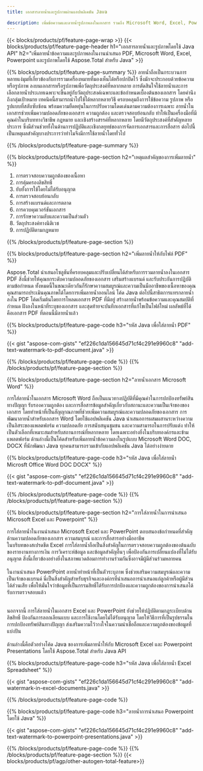 ```yaml
---
title: เอกสารลายน้ำและรูปภาพผ่านแอปพลิเคชัน Java

description: เพิ่มข้อความและลายน้ำรูปภาพลงในเอกสาร รวมถึง Microsoft Word, Excel, PowerPoint, PDF และรูปภาพผ่านแอปพลิเคชัน Java ของคุณ เพิ่มลายน้ำข้อความหรือรูปภาพฟรีออนไลน์ผ่านแอพ
---
```


{{< blocks/products/pf/feature-page-wrap >}}
{{< blocks/products/pf/feature-page-header h1="เอกสารลายน้ำและรูปภาพโดยใช้ Java API" h2="เพิ่มลายน้ำข้อความและรูปภาพลงในงานนำเสนอ PDF, Microsoft Word, Excel, Powerpoint และรูปภาพโดยใช้ Aspose.Total สำหรับ Java" >}}

{{% blocks/products/pf/feature-page-summary %}}
ลายน้ำถือเป็นกระบวนการหลายแง่มุมที่เกี่ยวข้องกับการรวมเครื่องหมายที่มองเห็นได้หรือปกปิดไว้ ซึ่งมักจะประกอบด้วยข้อความหรือรูปภาพ ลงบนเอกสารหรือรูปภาพเพื่อวัตถุประสงค์ที่หลากหลาย การตัดสินใจใช้ลายน้ำและการเลือกลายน้ำประเภทเฉพาะจะขึ้นอยู่กับวัตถุประสงค์เฉพาะและข้อกำหนดเบื้องต้นของเอกสาร โดยคำนึงถึงกลุ่มเป้าหมาย เทคนิคนี้สามารถนำไปใช้ได้หลากหลายวิธี ครอบคลุมถึงการใช้ข้อความ รูปภาพ หรือรูปแบบที่สลับซับซ้อน พร้อมความยืดหยุ่นในการปรับความโดดเด่นตามความต้องการเฉพาะ ลายน้ำในเอกสารช่วยเพิ่มความปลอดภัยของเอกสาร ความถูกต้อง และตรวจสอบย้อนกลับ ทำให้เป็นเครื่องมือที่มีคุณค่าในบริบททางวิชาชีพ กฎหมาย และเชิงสร้างสรรค์ที่หลากหลาย โดยมีวัตถุประสงค์ที่สำคัญหลายประการ ซึ่งมีส่วนช่วยทั้งในด้านการปฏิบัติและเชิงกลยุทธ์ของการจัดการเอกสารและการสื่อสาร ต่อไปนี้เป็นเหตุผลสำคัญบางประการว่าทำไมจึงมีการใช้ลายน้ำโดยทั่วไป

{{% /blocks/products/pf/feature-page-summary  %}}

{{% blocks/products/pf/feature-page-section  h2="เหตุผลสำคัญของการเพิ่มลายน้ำ" %}}

1. การตรวจสอบความถูกต้องของเนื้อหา
1. การคุ้มครองลิขสิทธิ์
1. ยับยั้งการใช้โดยไม่ได้รับอนุญาต
1. การตรวจสอบย้อนกลับ
1. การสร้างแบรนด์และการตลาด
1. การควบคุมเวอร์ชันเอกสาร
1. การรักษาความลับและความเป็นส่วนตัว
1. วัตถุประสงค์ทางนิติเวช
1. การปฏิบัติตามกฎหมาย

{{% /blocks/products/pf/feature-page-section %}}

{{% blocks/products/pf/feature-page-section  h2="เพิ่มลายน้ำให้กับไฟล์ PDF" %}}

Aspose.Total นำเสนอโซลูชันที่ครอบคลุมและปรับเปลี่ยนได้สำหรับการรวมลายน้ำลงในเอกสาร PDF สิ่งนี้ช่วยให้คุณยกระดับความปลอดภัยของเอกสาร เสริมสร้างแบรนด์ และรับประกันการปฏิบัติตามข้อกำหนด ทั้งหมดนี้ในขณะเดียวกันก็รักษาความสมบูรณ์และความเป็นมืออาชีพของเนื้อหาของคุณ คุณสามารถประเมินคุณภาพได้โดยการเพิ่มลายน้ำออนไลน์ โค้ด Java ต่อไปนี้สาธิตการแทรกลายน้ำลงใน PDF โค้ดเริ่มต้นโดยการโหลดเอกสาร PDF ที่มีอยู่ สร้างลายน้ำพร้อมข้อความและคุณสมบัติที่กำหนด ฝังลงในหน้าที่ระบุของเอกสาร และสุดท้ายจะบันทึกเอกสารที่แก้ไขเป็นไฟล์ใหม่ ผลลัพธ์ที่ได้คือเอกสาร PDF ที่ตอนนี้มีลายน้ำแล้ว

{{% blocks/products/pf/feature-page-code h3="รหัส Java เพื่อใส่ลายน้ำ PDF" %}}

{{< gist "aspose-com-gists" "ef226c1da156645d71cf4c291e9960c8" "add-text-watermark-to-pdf-document.java" >}}

{{% /blocks/products/pf/feature-page-code  %}}
{{% /blocks/products/pf/feature-page-section %}}

{{% blocks/products/pf/feature-page-section  h2="ลายน้ำเอกสาร Microsoft Word" %}}

การใส่ลายน้ำในเอกสาร Microsoft Word ถือเป็นแนวทางปฏิบัติที่มีคุณค่าในการปกป้องทรัพย์สินทางปัญญา รับรองความถูกต้อง และการสื่อสารข้อมูลสำคัญเกี่ยวกับสถานะและความเป็นเจ้าของของเอกสาร โดยทำหน้าที่เป็นสัญญาณภาพที่ช่วยเพิ่มความสมบูรณ์และความปลอดภัยของเอกสาร การพัฒนาลายน้ำสำหรับเอกสาร Word โดยใช้แอปพลิเคชัน Java นำเสนอการผสมผสานระหว่างความเป็นอิสระของแพลตฟอร์ม ความปลอดภัย การสนับสนุนชุมชน และความสามารถในการปรับแต่ง ทำให้เป็นตัวเลือกที่เหมาะสมสำหรับสถานการณ์ที่หลากหลาย โดยเฉพาะอย่างยิ่งในบริบทองค์กรและข้ามแพลตฟอร์ม ด้านล่างนี้เป็นโค้ดสำหรับเพิ่มลายน้ำข้อความลงในรูปแบบ Microsoft Word DOC, DOCX ที่นักพัฒนา Java ทุกคนสามารถรวมเข้ากับแอปพลิเคชัน Java ได้อย่างง่ายดาย

{{% blocks/products/pf/feature-page-code h3="รหัส Java เพื่อใส่ลายน้ำ Microsft Office Word DOC DOCX" %}}

{{< gist "aspose-com-gists" "ef226c1da156645d71cf4c291e9960c8" "add-text-watermark-to-pdf-document.java" >}}

{{% /blocks/products/pf/feature-page-code  %}}
{{% /blocks/products/pf/feature-page-section %}}


{{% blocks/products/pf/feature-page-section  h2="การใส่ลายน้ำในการนำเสนอ Microsoft Excel และ Powerpoint" %}}

การใส่ลายน้ำในงานนำเสนอ Microsoft Excel และ PowerPoint ตอบสนองข้อกำหนดที่สำคัญด้านความปลอดภัยของเอกสาร ความสมบูรณ์ และการสื่อสารอย่างมืออาชีพ <br />
ในบริบทของสเปรดชีต Excel การใส่ลายน้ำถือเป็นสิ่งสำคัญในการตรวจสอบความถูกต้องของต้นฉบับของรายงานทางการเงิน การวิเคราะห์ข้อมูล และข้อมูลสำคัญอื่นๆ เพื่อป้องกันการเปลี่ยนแปลงที่ไม่ได้รับอนุญาต สิ่งนี้เกี่ยวข้องอย่างยิ่งในสภาพแวดล้อมการทำงานร่วมกันซึ่งอาจมีผู้มีส่วนร่วมหลายคน 
<br /><br />
ในงานนำเสนอ PowerPoint ลายน้ำทำหน้าที่เป็นตัวระบุภาพ ซึ่งช่วยเสริมความสมบูรณ์และความเป็นเจ้าของแบรนด์ นี่เป็นสิ่งสำคัญสำหรับธุรกิจและองค์กรที่นำเสนอการนำเสนอแก่ลูกค้าหรือผู้มีส่วนได้ส่วนเสีย เพื่อให้มั่นใจว่าข้อมูลที่เป็นกรรมสิทธิ์ได้รับการปกป้องและความถูกต้องของการนำเสนอได้รับการตรวจสอบแล้ว <br /><br />

นอกจากนี้ การใส่ลายน้ำในเอกสาร Excel และ PowerPoint ยังช่วยให้ปฏิบัติตามกฎระเบียบด้านลิขสิทธิ์ ป้องกันการลอกเลียนแบบ และการใช้งานโดยไม่ได้รับอนุญาต โดยให้วิธีการที่เป็นรูปธรรมในการปกป้องทรัพย์สินทางปัญญา ส่งเสริมความไว้วางใจในความน่าเชื่อถือและความถูกต้องของข้อมูลที่แบ่งปัน<br /><br />
ด้านล่างนี้คือตัวอย่างโค้ด Java ของการเพิ่มลายน้ำให้กับ Microsoft Excel และ Powerpoint Presentations โดยใช้ Aspose.Total สำหรับ Java API

{{% blocks/products/pf/feature-page-code h3="รหัส Java เพื่อใส่ลายน้ำ Excel Spreadsheet" %}}

{{< gist "aspose-com-gists" "ef226c1da156645d71cf4c291e9960c8" "add-watermark-in-excel-documents.java" >}}

{{% /blocks/products/pf/feature-page-code  %}}

{{% blocks/products/pf/feature-page-code h3="ลายน้ำการนำเสนอ Powerpoint โดยใช้ Java" %}}

{{< gist "aspose-com-gists" "ef226c1da156645d71cf4c291e9960c8" "add-text-watermark-to-powerpoint-presentations.java" >}}

{{% /blocks/products/pf/feature-page-code  %}}
{{% /blocks/products/pf/feature-page-section %}}
{{< blocks/products/pf/agp/other-autogen-total-feature>}}